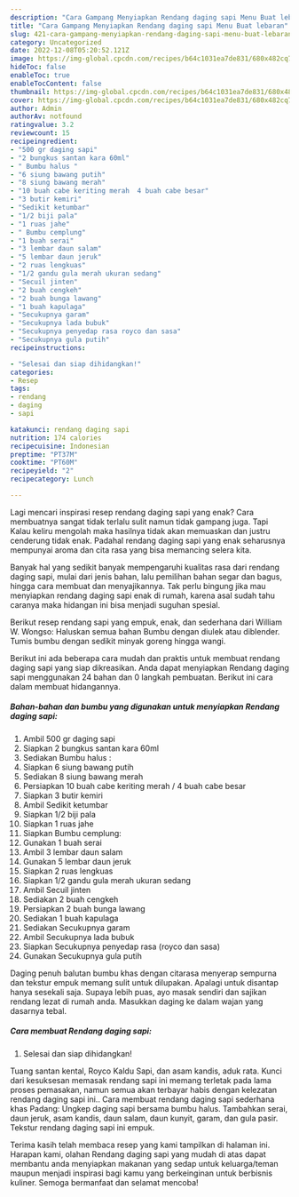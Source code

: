 ```yaml
---
description: "Cara Gampang Menyiapkan Rendang daging sapi Menu Buat lebaran"
title: "Cara Gampang Menyiapkan Rendang daging sapi Menu Buat lebaran"
slug: 421-cara-gampang-menyiapkan-rendang-daging-sapi-menu-buat-lebaran
category: Uncategorized
date: 2022-12-08T05:20:52.121Z
image: https://img-global.cpcdn.com/recipes/b64c1031ea7de831/680x482cq70/rendang-daging-sapi-foto-resep-utama.jpg
hideToc: false
enableToc: true
enableTocContent: false
thumbnail: https://img-global.cpcdn.com/recipes/b64c1031ea7de831/680x482cq70/rendang-daging-sapi-foto-resep-utama.jpg
cover: https://img-global.cpcdn.com/recipes/b64c1031ea7de831/680x482cq70/rendang-daging-sapi-foto-resep-utama.jpg
author: Admin
authorAv: notfound
ratingvalue: 3.2
reviewcount: 15
recipeingredient:
- "500 gr daging sapi"
- "2 bungkus santan kara 60ml"
- " Bumbu halus "
- "6 siung bawang putih"
- "8 siung bawang merah"
- "10 buah cabe keriting merah  4 buah cabe besar"
- "3 butir kemiri"
- "Sedikit ketumbar"
- "1/2 biji pala"
- "1 ruas jahe"
- " Bumbu cemplung"
- "1 buah serai"
- "3 lembar daun salam"
- "5 lembar daun jeruk"
- "2 ruas lengkuas"
- "1/2 gandu gula merah ukuran sedang"
- "Secuil jinten"
- "2 buah cengkeh"
- "2 buah bunga lawang"
- "1 buah kapulaga"
- "Secukupnya garam"
- "Secukupnya lada bubuk"
- "Secukupnya penyedap rasa royco dan sasa"
- "Secukupnya gula putih"
recipeinstructions:

- "Selesai dan siap dihidangkan!"
categories:
- Resep
tags:
- rendang
- daging
- sapi

katakunci: rendang daging sapi 
nutrition: 174 calories
recipecuisine: Indonesian
preptime: "PT37M"
cooktime: "PT60M"
recipeyield: "2"
recipecategory: Lunch

---
```



Lagi mencari inspirasi resep rendang daging sapi yang enak? Cara membuatnya sangat tidak terlalu sulit namun tidak gampang juga. Tapi Kalau keliru mengolah maka hasilnya tidak akan memuaskan dan justru cenderung tidak enak. Padahal rendang daging sapi yang enak seharusnya mempunyai aroma dan cita rasa yang bisa memancing selera kita.


Banyak hal yang sedikit banyak mempengaruhi kualitas rasa dari rendang daging sapi, mulai dari jenis bahan, lalu pemilihan bahan segar dan bagus, hingga cara membuat dan menyajikannya. Tak perlu bingung jika mau menyiapkan rendang daging sapi enak di rumah, karena asal sudah tahu caranya maka hidangan ini bisa menjadi suguhan spesial.

Berikut resep rendang sapi yang empuk, enak, dan sederhana dari William W. Wongso: Haluskan semua bahan Bumbu dengan diulek atau diblender. Tumis bumbu dengan sedikit minyak goreng hingga wangi.


Berikut ini ada beberapa cara mudah dan praktis untuk membuat rendang daging sapi yang siap dikreasikan. Anda dapat menyiapkan Rendang daging sapi menggunakan 24 bahan dan 0 langkah pembuatan. Berikut ini cara dalam membuat hidangannya.

<!--inarticleads1-->

##### Bahan-bahan dan bumbu yang digunakan untuk menyiapkan Rendang daging sapi:

1. Ambil 500 gr daging sapi
1. Siapkan 2 bungkus santan kara 60ml
1. Sediakan  Bumbu halus :
1. Siapkan 6 siung bawang putih
1. Sediakan 8 siung bawang merah
1. Persiapkan 10 buah cabe keriting merah / 4 buah cabe besar
1. Siapkan 3 butir kemiri
1. Ambil Sedikit ketumbar
1. Siapkan 1/2 biji pala
1. Siapkan 1 ruas jahe
1. Siapkan  Bumbu cemplung:
1. Gunakan 1 buah serai
1. Ambil 3 lembar daun salam
1. Gunakan 5 lembar daun jeruk
1. Siapkan 2 ruas lengkuas
1. Siapkan 1/2 gandu gula merah ukuran sedang
1. Ambil Secuil jinten
1. Sediakan 2 buah cengkeh
1. Persiapkan 2 buah bunga lawang
1. Sediakan 1 buah kapulaga
1. Sediakan Secukupnya garam
1. Ambil Secukupnya lada bubuk
1. Siapkan Secukupnya penyedap rasa (royco dan sasa)
1. Gunakan Secukupnya gula putih


Daging penuh balutan bumbu khas dengan citarasa menyerap sempurna dan tekstur empuk memang sulit untuk dilupakan. Apalagi untuk disantap hanya sesekali saja. Supaya lebih puas, ayo masak sendiri dan sajikan rendang lezat di rumah anda. Masukkan daging ke dalam wajan yang dasarnya tebal. 

<!--inarticleads2-->

##### Cara membuat Rendang daging sapi:


1. Selesai dan siap dihidangkan!

Tuang santan kental, Royco Kaldu Sapi, dan asam kandis, aduk rata. Kunci dari kesuksesan memasak rendang sapi ini memang terletak pada lama proses pemasakan, namun semua akan terbayar habis dengan kelezatan rendang daging sapi ini.. Cara membuat rendang daging sapi sederhana khas Padang: Ungkep daging sapi bersama bumbu halus. Tambahkan serai, daun jeruk, asam kandis, daun salam, daun kunyit, garam, dan gula pasir. Tekstur rendang daging sapi ini empuk. 

Terima kasih telah membaca resep yang kami tampilkan di halaman ini. Harapan kami, olahan Rendang daging sapi yang mudah di atas dapat membantu anda menyiapkan makanan yang sedap untuk keluarga/teman maupun menjadi inspirasi bagi kamu yang berkeinginan untuk berbisnis kuliner. Semoga bermanfaat dan selamat mencoba!

